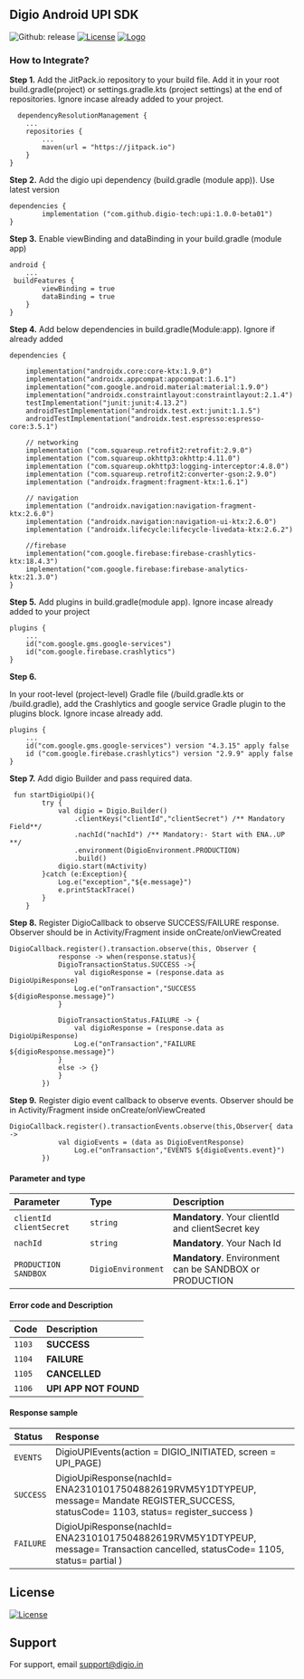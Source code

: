 ## Digio Android UPI SDK

![Github: release](https://img.shields.io/github/v/release/digio-tech/upi) 
[![License](https://img.shields.io/badge/License-Apache2.0-green.svg)](https://github.com/digio-tech/upi/blob/main/LICENSE)
[![Logo](https://img.shields.io/badge/Powered%20by-Digio-2979BF.svg)](https://www.digio.in)



### **How to Integrate?**

**Step 1.**
Add the JitPack.io repository to your build file. Add it in your root build.gradle(project) or settings.gradle.kts (project settings) at the end of repositories. Ignore incase already added to your project.

```
  dependencyResolutionManagement {
    ...
    repositories {
        ...
        maven(url = "https://jitpack.io")
    }
}
```


**Step 2.**
Add the digio upi dependency (build.gradle (module app)). Use latest version

	dependencies {
	        implementation ("com.github.digio-tech:upi:1.0.0-beta01")
	}

**Step 3.**
Enable viewBinding and dataBinding in your build.gradle (module app)
```
android {
    ...
 buildFeatures {
        viewBinding = true
        dataBinding = true
    }
}    

```

**Step 4.**
Add below dependencies in build.gradle(Module:app). Ignore if already added


```
dependencies {
 
    implementation("androidx.core:core-ktx:1.9.0")
    implementation("androidx.appcompat:appcompat:1.6.1")
    implementation("com.google.android.material:material:1.9.0")
    implementation("androidx.constraintlayout:constraintlayout:2.1.4")
    testImplementation("junit:junit:4.13.2")
    androidTestImplementation("androidx.test.ext:junit:1.1.5")
    androidTestImplementation("androidx.test.espresso:espresso-core:3.5.1")

    // networking
    implementation ("com.squareup.retrofit2:retrofit:2.9.0")
    implementation ("com.squareup.okhttp3:okhttp:4.11.0")
    implementation ("com.squareup.okhttp3:logging-interceptor:4.8.0")
    implementation ("com.squareup.retrofit2:converter-gson:2.9.0")
    implementation ("androidx.fragment:fragment-ktx:1.6.1")
    
    // navigation
    implementation ("androidx.navigation:navigation-fragment-ktx:2.6.0")
    implementation ("androidx.navigation:navigation-ui-ktx:2.6.0")
    implementation ("androidx.lifecycle:lifecycle-livedata-ktx:2.6.2")

    //firebase
    implementation("com.google.firebase:firebase-crashlytics-ktx:18.4.3")
    implementation("com.google.firebase:firebase-analytics-ktx:21.3.0")
}
```

**Step 5.**
Add plugins in build.gradle(module app). Ignore incase already added to your project

```
plugins {
    ...
    id("com.google.gms.google-services")
    id("com.google.firebase.crashlytics")
}
```

**Step 6.**

In your root-level (project-level) Gradle file (<project>/build.gradle.kts or <project>/build.gradle), add the Crashlytics and google service Gradle plugin to the plugins block. Ignore incase already add.

```
plugins {
    ...
    id("com.google.gms.google-services") version "4.3.15" apply false
    id ("com.google.firebase.crashlytics") version "2.9.9" apply false
}
```

**Step 7.**
Add digio Builder and pass required data.
```
 fun startDigioUpi(){
        try {
            val digio = Digio.Builder()
                .clientKeys("clientId","clientSecret") /** Mandatory Field**/
                .nachId("nachId") /** Mandatory:- Start with ENA..UP **/
                .environment(DigioEnvironment.PRODUCTION)
                .build()
            digio.start(mActivity) 
        }catch (e:Exception){
            Log.e("exception","${e.message}")
            e.printStackTrace()
        }
    }
```
**Step 8.**
Register DigioCallback to observe SUCCESS/FAILURE response. Observer should be in Activity/Fragment inside onCreate/onViewCreated

```
DigioCallback.register().transaction.observe(this, Observer {
            response -> when(response.status){
            DigioTransactionStatus.SUCCESS ->{
                val digioResponse = (response.data as DigioUpiResponse)
                Log.e("onTransaction","SUCCESS ${digioResponse.message}")
            }

            DigioTransactionStatus.FAILURE -> {
                val digioResponse = (response.data as DigioUpiResponse)
                Log.e("onTransaction","FAILURE ${digioResponse.message}")
            }
            else -> {}
            }
        })
```

**Step 9.**
Register digio event callback to observe events. Observer should be in Activity/Fragment inside onCreate/onViewCreated
```
DigioCallback.register().transactionEvents.observe(this,Observer{ data ->
            val digioEvents = (data as DigioEventResponse)
                Log.e("onTransaction","EVENTS ${digioEvents.event}")
        })
```

#### Parameter and type


| Parameter | Type     | Description                |
| :-------- | :------- | :------------------------- |
| `clientId` `clientSecret` | `string` | **Mandatory**. Your clientId and clientSecret key  |
| `nachId` | `string` | **Mandatory**. Your Nach Id |
| `PRODUCTION` `SANDBOX` | `DigioEnvironment` | **Mandatory**. Environment can be SANDBOX or PRODUCTION |


#### Error code and Description

| Code      | Description                |
| :-------- | :------------------------- |
| `1103`| **SUCCESS**  |
| `1104`| **FAILURE**  |
| `1105`| **CANCELLED**  |
| `1106`| **UPI APP NOT FOUND**  |

#### Response sample 

| Status    | Response                |
| :-------- | :------------------------- |
| `EVENTS`| DigioUPIEvents(action = DIGIO_INITIATED, screen = UPI_PAGE)  |
| `SUCCESS`| DigioUpiResponse(nachId= ENA23101017504882619RVM5Y1DTYPEUP, message= Mandate REGISTER_SUCCESS, statusCode= 1103, status= register_success )  |
| `FAILURE`| DigioUpiResponse(nachId= ENA23101017504882619RVM5Y1DTYPEUP, message= Transaction cancelled, statusCode= 1105, status= partial )  |



## License
[![License](https://img.shields.io/badge/License-Apache2.0-green.svg)](https://github.com/digio-tech/upi/blob/main/LICENSE)


## Support

For support, email support@digio.in




